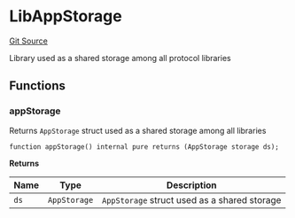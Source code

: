 # LibAppStorage
[Git Source](https://github.com/ubiquity/ubiquity-dollar/blob/501e69f1c1c7c1a4291867db587c06a5387026e0/src/dollar/libraries/LibAppStorage.sol)

Library used as a shared storage among all protocol libraries


## Functions
### appStorage

Returns `AppStorage` struct used as a shared storage among all libraries


```solidity
function appStorage() internal pure returns (AppStorage storage ds);
```
**Returns**

|Name|Type|Description|
|----|----|-----------|
|`ds`|`AppStorage`|`AppStorage` struct used as a shared storage|


